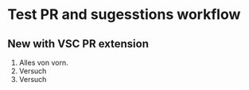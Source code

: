 # Test PR and sugesstions workflow

## New with VSC PR extension

1) Alles von vorn.
2) Versuch
3) Versuch
